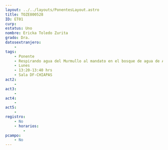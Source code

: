 ```yaml
---
layout: ../../layouts/PonentesLayout.astro
title: TOZE800528
ID: ET01
curp: 
estatus: Uno
nombre: Ericka Toledo Zurita
grado: Dra.
datosextranjero:
    - 
tags:
    - Ponente
    - Respirando agua del Murmullo al mandato en el bosque de agua de Arteaga
    - Lunes
    - 13:20-13:40 hrs
    - Sala DF-CHIAPAS
act2: 
    - 
act3: 
    - 
act4: 
    - 
act5: 
    - 
registro:
    - No
    - horarios:
        -
pcampo:
    - No
---
```

